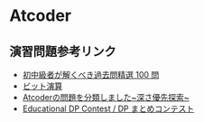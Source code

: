 # Atcoder

## 演習問題参考リンク
- [初中級者が解くべき過去問精選 100 問](https://qiita.com/e869120/items/eb50fdaece12be418faa#2-3-%E5%88%86%E9%87%8E%E5%88%A5%E5%88%9D%E4%B8%AD%E7%B4%9A%E8%80%85%E3%81%8C%E8%A7%A3%E3%81%8F%E3%81%B9%E3%81%8D%E9%81%8E%E5%8E%BB%E5%95%8F%E7%B2%BE%E9%81%B8-100-%E5%95%8F)
- [ビット演算](https://atcoder.jp/contests/apg4b/tasks/APG4b_ac?lang=ja)
- [Atcoderの問題を分類しました~深さ優先探索~](https://qiita.com/KoyanagiHitoshi/items/32dc42d8c5ee75339e54#%E6%B7%B1%E3%81%95%E5%84%AA%E5%85%88%E6%8E%A2%E7%B4%A2dfs)
- [Educational DP Contest / DP まとめコンテスト](https://atcoder.jp/contests/dp/tasks)
